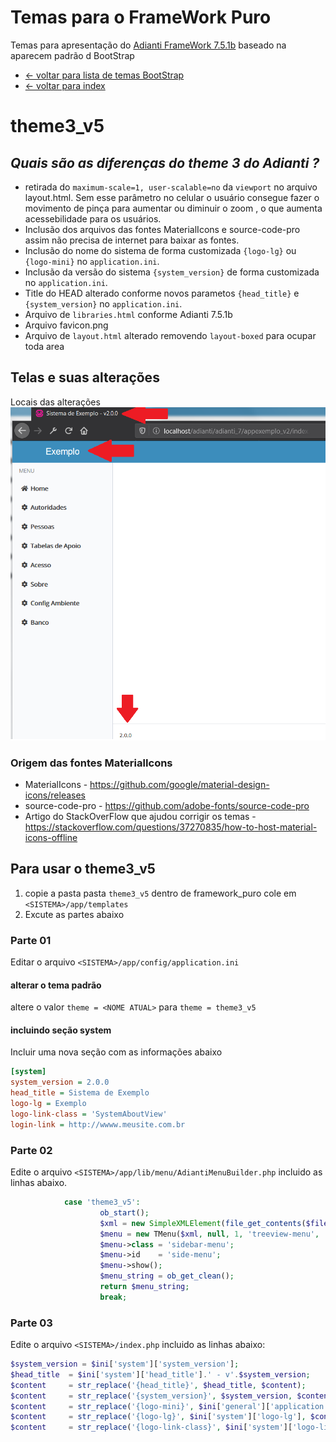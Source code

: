 # Temas para o FrameWork Puro
Temas para apresentação do [Adianti FrameWork 7.5.1b](https://www.adianti.com.br/) baseado na aparecem padrão d BootStrap

* [<- voltar para lista de temas BootStrap](../framework_puro.md)
* [<- voltar para index](../../README.md)


# theme3_v5

## *Quais são as diferenças do theme 3 do Adianti ?*
* retirada do `maximum-scale=1, user-scalable=no` da `viewport` no arquivo layout.html. Sem esse parâmetro no celular o usuário consegue fazer o movimento de pinça para aumentar ou diminuir o zoom , o que aumenta acessebilidade para os usuários.
* Inclusão dos arquivos das fontes MaterialIcons e source-code-pro assim não precisa de internet para baixar as fontes.
* Inclusão do nome do sistema de forma customizada `{logo-lg}` ou `{logo-mini}` no `application.ini`.
* Inclusão da versão do sistema `{system_version}` de forma customizada no `application.ini`.
* Title do HEAD alterado conforme novos parametos `{head_title}` e `{system_version}` no `application.ini`.
* Arquivo de `libraries.html` conforme Adianti 7.5.1b
* Arquivo favicon.png
* Arquivo de `layout.html` alterado removendo `layout-boxed` para ocupar toda area

## Telas e suas alterações
Locais das alterações
![Theme3_v3](../img/theme3_v3.png)

### Origem das fontes MaterialIcons
* MaterialIcons - https://github.com/google/material-design-icons/releases
* source-code-pro - https://github.com/adobe-fonts/source-code-pro
* Artigo do StackOverFlow que ajudou corrigir os temas - https://stackoverflow.com/questions/37270835/how-to-host-material-icons-offline



## Para usar o theme3_v5
1. copie a pasta pasta `theme3_v5` dentro de framework_puro cole em `<SISTEMA>/app/templates`
1. Excute as partes abaixo

### Parte 01 
Editar o arquivo `<SISTEMA>/app/config/application.ini`

#### alterar o tema padrão
altere o valor `theme = <NOME ATUAL>` para `theme = theme3_v5`

#### incluindo seção system 
Incluir uma nova seção com as informações abaixo

```ini
[system]
system_version = 2.0.0
head_title = Sistema de Exemplo
logo-lg = Exemplo
logo-link-class = 'SystemAboutView'
login-link = http://wwww.meusite.com.br
```

### Parte 02

Edite o arquivo `<SISTEMA>/app/lib/menu/AdiantiMenuBuilder.php` incluido as linhas abaixo. 


```php
            case 'theme3_v5':
                    ob_start();
                    $xml = new SimpleXMLElement(file_get_contents($file));
                    $menu = new TMenu($xml, null, 1, 'treeview-menu', 'treeview', '');
                    $menu->class = 'sidebar-menu';
                    $menu->id    = 'side-menu';
                    $menu->show();
                    $menu_string = ob_get_clean();
                    return $menu_string;
                    break;  
```

### Parte 03
Edite o arquivo `<SISTEMA>/index.php` incluido as linhas abaixo:

```php
$system_version = $ini['system']['system_version'];
$head_title  = $ini['system']['head_title'].' - v'.$system_version;
$content     = str_replace('{head_title}', $head_title, $content);
$content     = str_replace('{system_version}', $system_version, $content);
$content     = str_replace('{logo-mini}', $ini['general']['application'], $content);
$content     = str_replace('{logo-lg}', $ini['system']['logo-lg'], $content);
$content     = str_replace('{logo-link-class}', $ini['system']['logo-link-class'], $content);
```
